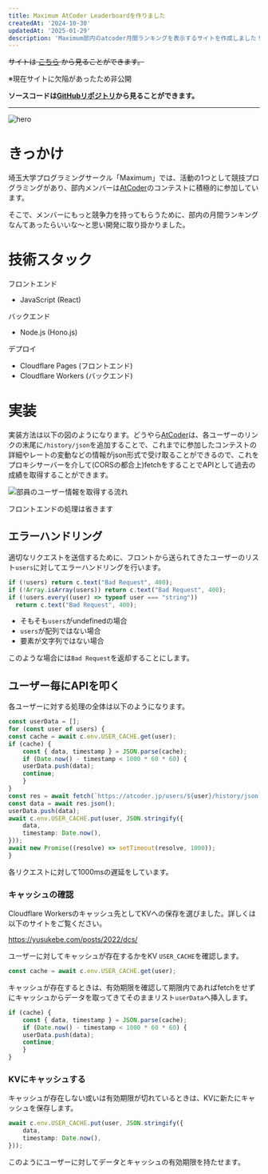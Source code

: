 ```yaml
---
title: Maximum AtCoder Leaderboardを作りました
createdAt: '2024-10-30'
updatedAt: '2025-01-29'
description: 'Maximum部内のatcoder月間ランキングを表示するサイトを作成しました！'
---
```


~~サイトは [こちら](#) から見ることができます。~~

※現在サイトに欠陥があったため非公開

**ソースコードは[GitHubリポジトリ](https://github.com/batora9/Maximum-AtCoder-Leaderboard)から見ることができます。**

--- 

![hero](/images/maximum-atcoder-leaderboard/hero.png)

# きっかけ

埼玉大学プログラミングサークル「Maximum」では、活動の1つとして競技プログラミングがあり、部内メンバーは[AtCoder](https://atcoder.jp/)のコンテストに積極的に参加しています。

そこで、メンバーにもっと競争力を持ってもらうために、部内の月間ランキングなんてあったらいいな～と思い開発に取り掛かりました。

# 技術スタック

フロントエンド
- JavaScript (React)

バックエンド
- Node.js (Hono.js)

デプロイ
- Cloudflare Pages (フロントエンド)
- Cloudflare Workers (バックエンド)

# 実装

実装方法は以下の図のようになります。どうやら[AtCoder](https://atcoder.jp)は、各ユーザーのリンクの末尾に`/history/json`を追加することで、これまでに参加したコンテストの詳細やレートの変動などの情報がjson形式で受け取ることができるので、これをプロキシサーバーを介して(CORSの都合上)fetchをすることでAPIとして過去の成績を取得することができます。

![部員のユーザー情報を取得する流れ](/images/maximum-atcoder-leaderboard/project-allview.png)

フロントエンドの処理は省きます

## エラーハンドリング

適切なリクエストを送信するために、フロントから送られてきたユーザーのリスト`users`に対してエラーハンドリングを行います。

```ts
if (!users) return c.text("Bad Request", 400);
if (!Array.isArray(users)) return c.text("Bad Request", 400);
if (!users.every((user) => typeof user === "string"))
  return c.text("Bad Request", 400);
```

- そもそも`users`がundefinedの場合
- `users`が配列ではない場合
- 要素が文字列ではない場合

このような場合には`Bad Request`を返却することにします。

## ユーザー毎にAPIを叩く

各ユーザーに対する処理の全体は以下のようになります。

```ts
const userData = [];
for (const user of users) {
const cache = await c.env.USER_CACHE.get(user);
if (cache) {
    const { data, timestamp } = JSON.parse(cache);
    if (Date.now() - timestamp < 1000 * 60 * 60) {
    userData.push(data);
    continue;
    }
}
const res = await fetch(`https://atcoder.jp/users/${user}/history/json`);
const data = await res.json();
userData.push(data);
await c.env.USER_CACHE.put(user, JSON.stringify({
    data,
    timestamp: Date.now(),
}));
await new Promise((resolve) => setTimeout(resolve, 1000));
}
```

各リクエストに対して1000msの遅延をしています。

### キャッシュの確認

Cloudflare Workersのキャッシュ先としてKVへの保存を選びました。詳しくは以下のサイトをご覧ください。

<https://yusukebe.com/posts/2022/dcs/>

ユーザーに対してキャッシュが存在するかをKV `USER_CACHE`を確認します。

```ts
const cache = await c.env.USER_CACHE.get(user);
```

キャッシュが存在するときは、有効期限を確認して期限内であればfetchをせずにキャッシュからデータを取ってきてそのままリスト`userData`へ挿入します。

```ts
if (cache) {
    const { data, timestamp } = JSON.parse(cache);
    if (Date.now() - timestamp < 1000 * 60 * 60) {
    userData.push(data);
    continue;
    }
}
```

### KVにキャッシュする

キャッシュが存在しない或いは有効期限が切れているときは、KVに新たにキャッシュを保存します。

```ts
await c.env.USER_CACHE.put(user, JSON.stringify({
    data,
    timestamp: Date.now(),
}));
```

このようにユーザーに対してデータとキャッシュの有効期限を持たせます。
